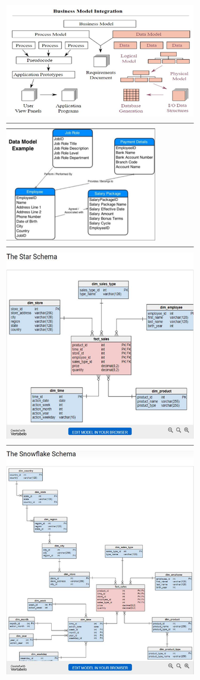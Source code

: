 <p align="left">
  <img width="600" height="300" src="https://github.com/ankur715/SQL/blob/master/data_management_%26_big_data/concepts/business%20model.JPG"
</p>

---
  
<p align="left">
  <img width=400" height="300" src="https://github.com/ankur715/SQL/blob/master/data_management_%26_big_data/concepts/data%20model.JPG"
</p>

---
  
                                                                                                                                       
<p align="left">
  <img width=600" height="500" src="https://github.com/ankur715/SQL/blob/master/data_management_%26_big_data/concepts/star%20schema.JPG"
</p>

---
  

<p align="left">
  <img width=800" height="600" src="https://github.com/ankur715/SQL/blob/master/data_management_%26_big_data/concepts/snowflake%20schema.JPG"
</p>
